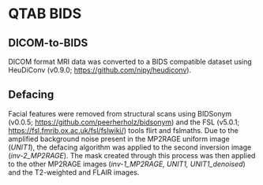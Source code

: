 # QTAB BIDS 

## DICOM-to-BIDS
DICOM format MRI data was converted to a BIDS compatible dataset using HeuDiConv (v0.9.0; https://github.com/nipy/heudiconv).

## Defacing
Facial features were removed from structural scans using BIDSonym (v0.0.5; https://github.com/peerherholz/bidsonym) and the FSL (v5.0.1; https://fsl.fmrib.ox.ac.uk/fsl/fslwiki/) tools flirt and fslmaths. Due to the amplified background noise present in the MP2RAGE uniform image (*UNIT1*), the defacing algorithm was applied to the second inversion image (*inv-2_MP2RAGE*). The mask created through this process was then applied to the other MP2RAGE images (*inv-1_MP2RAGE, UNIT1, UNIT1_denoised*) and the T2-weighted and FLAIR images.
